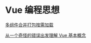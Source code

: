 # Vue 编程思想

[多组件合并打包按需加载](multi-async-components-splitting)

[从一个奇怪的错误出发理解 Vue 基本概念](standalone-vs-runtime-only-build)
